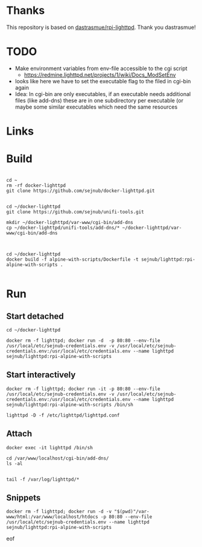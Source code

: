 # Thanks

This repository is based on [dastrasmue/rpi-lighttpd](https://github.com/dastrasmue/rpi-lighttpd). 
Thank you dastrasmue!

# TODO
- Make environment variables from env-file accessible to the cgi script
  - https://redmine.lighttpd.net/projects/1/wiki/Docs_ModSetEnv
- looks like here we have to set the executable flag to the filed in cgi-bin again
- Idea: In cgi-bin are only executables, if an executable needs additional files (like add-dns) these are in one subdirectory per executable (or maybe some similar executables which need the same resources


# Links


# Build

````

cd ~
rm -rf docker-lighttpd
git clone https://github.com/sejnub/docker-lighttpd.git


cd ~/docker-lighttpd
git clone https://github.com/sejnub/unifi-tools.git

mkdir ~/docker-lighttpd/var-www/cgi-bin/add-dns
cp ~/docker-lighttpd/unifi-tools/add-dns/* ~/docker-lighttpd/var-www/cgi-bin/add-dns



cd ~/docker-lighttpd 
docker build -f alpine-with-scripts/Dockerfile -t sejnub/lighttpd:rpi-alpine-with-scripts .


````


# Run

## Start detached
````
cd ~/docker-lighttpd 

docker rm -f lighttpd; docker run -d  -p 80:80 --env-file /usr/local/etc/sejnub-credentials.env -v /usr/local/etc/sejnub-credentials.env:/usr/local/etc/credentials.env --name lighttpd sejnub/lighttpd:rpi-alpine-with-scripts

````

## Start interactively
````
docker rm -f lighttpd; docker run -it -p 80:80 --env-file /usr/local/etc/sejnub-credentials.env -v /usr/local/etc/sejnub-credentials.env:/usr/local/etc/credentials.env --name lighttpd sejnub/lighttpd:rpi-alpine-with-scripts /bin/sh

lighttpd -D -f /etc/lighttpd/lighttpd.conf

````

## Attach

````
docker exec -it lighttpd /bin/sh

cd /var/www/localhost/cgi-bin/add-dns/
ls -al


tail -f /var/log/lighttpd/*

````

## Snippets
````
docker rm -f lighttpd; docker run -d -v "$(pwd)"/var-www/html:/var/www/localhost/htdocs -p 80:80 --env-file /usr/local/etc/sejnub-credentials.env --name lighttpd sejnub/lighttpd:rpi-alpine-with-scripts
````




eof
